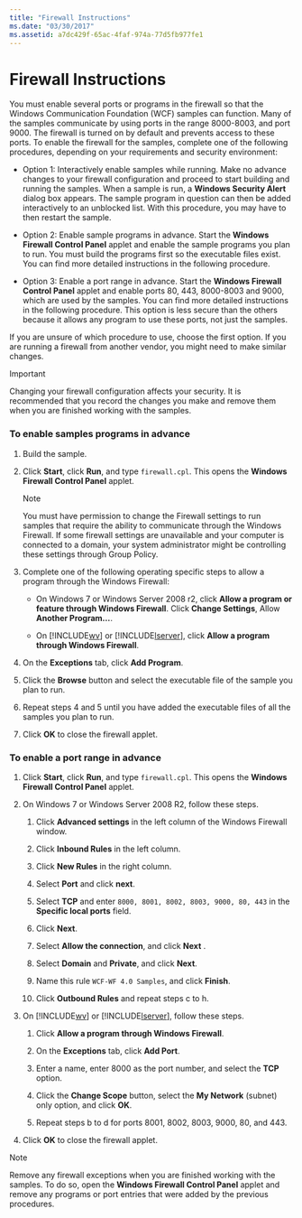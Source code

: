 ```yaml
---
title: "Firewall Instructions"
ms.date: "03/30/2017"
ms.assetid: a7dc429f-65ac-4faf-974a-77d5fb977fe1
---
```

# Firewall Instructions
You must enable several ports or programs in the firewall so that the Windows Communication Foundation (WCF) samples can function. Many of the samples communicate by using ports in the range 8000-8003, and port 9000. The firewall is turned on by default and prevents access to these ports. To enable the firewall for the samples, complete one of the following procedures, depending on your requirements and security environment:  
  
-   Option 1: Interactively enable samples while running. Make no advance changes to your firewall configuration and proceed to start building and running the samples. When a sample is run, a **Windows Security Alert** dialog box appears. The sample program in question can then be added interactively to an unblocked list. With this procedure, you may have to then restart the sample.  
  
-   Option 2: Enable sample programs in advance. Start the **Windows Firewall Control Panel** applet and enable the sample programs you plan to run. You must build the programs first so the executable files exist. You can find more detailed instructions in the following procedure.  
  
-   Option 3: Enable a port range in advance. Start the **Windows Firewall** **Control Panel** applet and enable ports 80, 443, 8000-8003 and 9000, which are used by the samples. You can find more detailed instructions in the following procedure. This option is less secure than the others because it allows any program to use these ports, not just the samples.  
  
 If you are unsure of which procedure to use, choose the first option. If you are running a firewall from another vendor, you might need to make similar changes.  
  
> [!IMPORTANT]
>  Changing your firewall configuration affects your security. It is recommended that you record the changes you make and remove them when you are finished working with the samples.  
  
### To enable samples programs in advance  
  
1.  Build the sample.  
  
2.  Click **Start**, click **Run**, and type `firewall.cpl`. This opens the **Windows Firewall Control Panel** applet.  
  
    > [!NOTE]
    >  You must have permission to change the Firewall settings to run samples that require the ability to communicate through the Windows Firewall. If some firewall settings are unavailable and your computer is connected to a domain, your system administrator might be controlling these settings through Group Policy.  
  
3.  Complete one of the following operating specific steps to allow a program through the Windows Firewall:  
  
    -   On Windows 7 or Windows Server 2008 r2, click **Allow a program or feature through Windows Firewall**. Click **Change Settings**, Allow **Another Program…**.  
  
    -   On [!INCLUDE[wv](../../../../includes/wv-md.md)] or [!INCLUDE[lserver](../../../../includes/lserver-md.md)], click **Allow a program through Windows Firewall**.  
  
4.  On the **Exceptions** tab, click **Add Program**.  
  
5.  Click the **Browse** button and select the executable file of the sample you plan to run.  
  
6.  Repeat steps 4 and 5 until you have added the executable files of all the samples you plan to run.  
  
7.  Click **OK** to close the firewall applet.  
  
### To enable a port range in advance  
  
1.  Click **Start**, click **Run**, and type `firewall.cpl`. This opens the **Windows Firewall Control Panel** applet.  
  
2.  On Windows 7 or Windows Server 2008 R2, follow these steps.  
  
    1.  Click **Advanced settings** in the left column of the Windows Firewall window.  
  
    2.  Click **Inbound Rules** in the left column.  
  
    3.  Click **New Rules** in the right column.  
  
    4.  Select **Port** and click **next**.  
  
    5.  Select **TCP** and enter `8000, 8001, 8002, 8003, 9000, 80, 443` in the **Specific local ports** field.  
  
    6.  Click **Next**.  
  
    7.  Select **Allow the connection**, and click **Next** .  
  
    8.  Select **Domain** and **Private**, and click **Next**.  
  
    9. Name this rule `WCF-WF 4.0 Samples`, and click **Finish**.  
  
    10. Click **Outbound Rules** and repeat steps c to h.  
  
3.  On [!INCLUDE[wv](../../../../includes/wv-md.md)] or [!INCLUDE[lserver](../../../../includes/lserver-md.md)], follow these steps.  
  
    1.  Click **Allow a program through Windows Firewall**.  
  
    2.  On the **Exceptions** tab, click **Add Port**.  
  
    3.  Enter a name, enter 8000 as the port number, and select the **TCP** option.  
  
    4.  Click the **Change Scope** button, select the **My Network** (subnet) only option, and click **OK**.  
  
    5.  Repeat steps b to d for ports 8001, 8002, 8003, 9000, 80, and 443.  
  
4.  Click **OK** to close the firewall applet.  
  
> [!NOTE]
>  Remove any firewall exceptions when you are finished working with the samples. To do so, open the **Windows Firewall Control Panel** applet and remove any programs or port entries that were added by the previous procedures.
